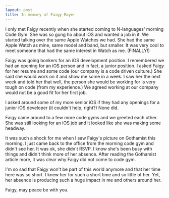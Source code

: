 ```yaml
---
layout: post
title: In memory of Faigy Mayer
---
```


I only met Faigy recently when she started coming to N-languages' morning Code Gym. She was so gung ho about iOS and wanted a job in it. We started talking over the same Apple Watches we had. She had the same Apple Watch as mine, same model and band, but smaller. It was very cool to meet someone that had the same interest in Watch as me. (FINALLY!)

Faigy was going bonkers for an iOS development position. I remembered we had an opening for an iOS person and in fact, a junior position. I asked Faigy for her resume and some code (our company is a code driven culture.) She said she would work on it and show me some in a week. I saw her the next week and told her that well, the person she would be working for is very tough on code (from my experience.) We agreed working at our company would not be a good fit for her first job.

I asked around some of my more senior iOS if they had any openings for a junior iOS developer (it couldn't help, right?) None did.

Faigy came around to a few more code gyms and we greeted each other. She was still looking for an iOS job and it looked like she was making some headway.

It was such a shock for me when I saw Faigy's picture on Gothamist this morning. I just came back to the office from the morning code gym and didn't see her. It was ok, she didn't RSVP. I know she's been busy with things and didn't think more of her absence. After reading the Gothamist article more, it was clear why Faigy did not come to code gym.

I'm so sad that Faigy won't be part of this world anymore and that her time here was so short. I knew her for such a short time and so little of her. Yet, her absence is producing such a huge impact in me and others around her.

Faigy, may peace be with you.